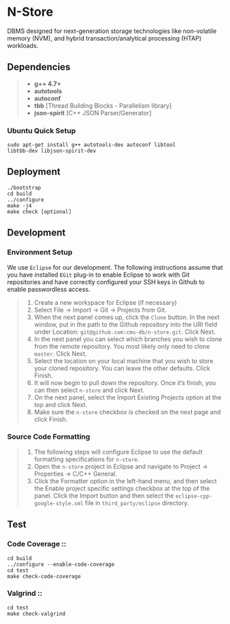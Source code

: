 # N-Store 
DBMS designed for next-generation storage technologies like non-volatile memory (NVM), and hybrid transaction/analytical processing (HTAP) workloads.

## Dependencies

> - **g++ 4.7+** 
> - **autotools** 
> - **autoconf** 
> - **tbb** [Thread Building Blocks - Parallelism library]
> - **json-spirit** [C++ JSON Parser/Generator]

###	Ubuntu Quick Setup
    sudo apt-get install g++ autotools-dev autoconf libtool 
    libtbb-dev libjson-spirit-dev

## Deployment

    ./bootstrap
    cd build
    ../configure  
    make -j4
    make check [optional]

## Development        

###  Environment Setup 

We use `Eclipse` for our development. The following instructions assume that you have installed `EGit` plug-in to enable Eclipse to work with Git repositories and have correctly configured your SSH keys in Github to enable passwordless access.

> 1.    Create a new workspace for Eclipse (if necessary)
> 2.    Select File -> Import -> Git -> Projects from Git.
> 3.    When the next panel comes up, click the `Clone` button. In the next window, put in the path to the Github repository into the URI
> field under Location:    `git@github.com:cmu-db/n-store.git`. Click
> Next.
> 4.    In the next panel you can select which branches you wish to clone from the remote repository. You most likely only need to clone
> `master`. Click Next.
> 5.    Select the location on your local machine that you wish to store your cloned repository. You can leave the other defaults. Click
> Finish.
> 6.   It will now begin to pull down the repository. Once it’s finish, you can then select `n-store` and click Next.
> 7.    On the next panel, select the Import Existing Projects option at the top and click Next.
> 8.    Make sure the `n-store` checkbox is checked on the next page and click Finish.

### Source Code Formatting

> 1. The following steps will configure Eclipse to use the default formatting specifications for `n-store`.
> 2. Open the `n-store` project in Eclipse and navigate to Project ->  Properties ->  C/C++ General.
> 3. Click the Formatter option in the left-hand menu, and then select the Enable project specific settings checkbox at the top of the panel.
> Click the Import button and then select the `eclipse-cpp-google-style.xml` file in `third_party/eclipse` directory.

## Test

### Code Coverage ::

    cd build
    ../configure --enable-code-coverage
    cd test
    make check-code-coverage

### Valgrind ::

    cd test
    make check-valgrind
